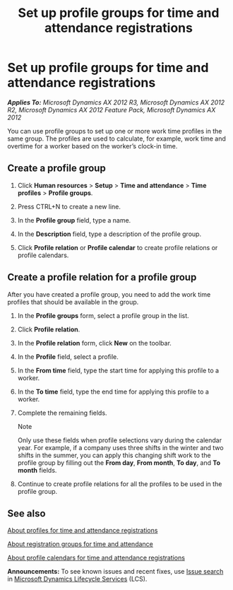 ﻿---
title: Set up profile groups for time and attendance registrations
TOCTitle: Set up profile groups for time and attendance registrations
ms:assetid: d6f43b54-f02d-47d1-a646-d935518af5a3
ms:mtpsurl: https://technet.microsoft.com/en-us/library/Aa499485(v=AX.60)
ms:contentKeyID: 39519333
ms.date: 04/18/2014
mtps_version: v=AX.60
---

# Set up profile groups for time and attendance registrations 


_**Applies To:** Microsoft Dynamics AX 2012 R3, Microsoft Dynamics AX 2012 R2, Microsoft Dynamics AX 2012 Feature Pack, Microsoft Dynamics AX 2012_

You can use profile groups to set up one or more work time profiles in the same group. The profiles are used to calculate, for example, work time and overtime for a worker based on the worker’s clock-in time.

## Create a profile group

1.  Click **Human resources** \> **Setup** \> **Time and attendance** \> **Time profiles** \> **Profile groups**.

2.  Press CTRL+N to create a new line.

3.  In the **Profile group** field, type a name.

4.  In the **Description** field, type a description of the profile group.

5.  Click **Profile relation** or **Profile calendar** to create profile relations or profile calendars.

## Create a profile relation for a profile group

After you have created a profile group, you need to add the work time profiles that should be available in the group.

1.  In the **Profile groups** form, select a profile group in the list.

2.  Click **Profile relation**.

3.  In the **Profile relation** form, click **New** on the toolbar.

4.  In the **Profile** field, select a profile.

5.  In the **From time** field, type the start time for applying this profile to a worker.

6.  In the **To time** field, type the end time for applying this profile to a worker.

7.  Complete the remaining fields.
    

    > [!NOTE]
    > <P>Only use these fields when profile selections vary during the calendar year. For example, if a company uses three shifts in the winter and two shifts in the summer, you can apply this changing shift work to the profile group by filling out the <STRONG>From day</STRONG>, <STRONG>From month</STRONG>, <STRONG>To day</STRONG>, and <STRONG>To month</STRONG> fields.</P>



8.  Continue to create profile relations for all the profiles to be used in the profile group.

## See also

[About profiles for time and attendance registrations](about-profiles-for-time-and-attendance-registrations.md)

[About registration groups for time and attendance](about-registration-groups-for-time-and-attendance.md)

[About profile calendars for time and attendance registrations](about-profile-calendars-for-time-and-attendance-registrations.md)

  
**Announcements:** To see known issues and recent fixes, use [Issue search](http://go.microsoft.com/fwlink/?linkid=389258) in [Microsoft Dynamics Lifecycle Services](http://go.microsoft.com/fwlink/?linkid=306505) (LCS).

